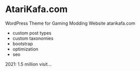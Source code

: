 # AtariKafa.com

WordPress Theme for Gaming Modding Website atarikafa.com


- custom post types
- custom taxonomies
- bootstrap
- optimization
- seo


2021: 1.5 million visit...
